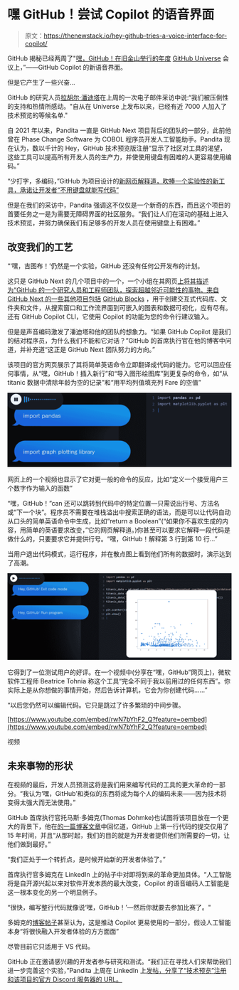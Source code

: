 # 嘿 GitHub！尝试 Copilot 的语音界面

> 原文：<https://thenewstack.io/hey-github-tries-a-voice-interface-for-copilot/>

GitHub 揭秘已经两周了"[嘿，GitHub！在旧金山举行的年度](https://githubnext.com/projects/hey-github) [GitHub Universe](https://githubuniverse.com/) 会议上，”——GitHub Copilot 的新语音界面。

但是它产生了一些兴奋…

GitHub 的研究人员[拉胡尔·潘迪塔](https://githubnext.com/team/rahulpandita/)在上周的一次电子邮件采访中说:“我们被压倒性的支持和热情所感动。"自从在 Universe 上发布以来，已经有近 7000 人加入了技术预览的等候名单."

自 2021 年以来，Pandita 一直是 GitHub Next 项目背后的团队的一部分，此前他曾在 Phase Change Software 为 COBOL 程序员开发人工智能助手。Pandita 现在认为，数以千计的 Hey，GitHub 技术预览版注册“显示了社区对工具的渴望，这些工具可以提高所有开发人员的生产力，并使使用键盘有困难的人更容易使用编码。”

“少打字，多编码，”GitHub 为项目设计的[新网页解释道，吹捧一个实验性的新工具，承诺让开发者“不用键盘就能写代码”](https://githubnext.com/projects/hey-github)

但是在我们的采访中，Pandita 强调这不仅仅是一个新奇的东西，而且这个项目的首要任务之一是为需要无障碍界面的社区服务。“我们让人们在滚动的基础上进入技术预览，并努力确保我们有足够多的开发人员在使用键盘上有困难。”

## 改变我们的工艺

“‘嘿，吉图布！’仍然是一个实验，GitHub 还没有任何公开发布的计划。

这只是 GitHub Next 的几个项目中的一个，一个小组在其网页[上将其描述为“GitHub 的一个研究人员和工程师团队，探索超越邻近可能性的事物。来自 GitHub Next 的一些其他项目包括](https://githubnext.com/) [GitHub Blocks](https://blocks.githubnext.com/) ，用于创建交互式代码库、文件夹和文件，从搜索窗口和工作流界面到可嵌入的图表和数据可视化，应有尽有。还有 GitHub Copilot CLI，它使用 Copilot 的功能为您的命令行建议输入。

但是是声音编码激发了潘迪塔和他的团队的想象力。“如果 GitHub Copilot 是我们的结对程序员，为什么我们不能和它对话？”GitHub 的首席执行官在他的博客中问道，并补充道“这正是 GitHub Next 团队努力的方向。”

该项目的官方网页展示了其将简单英语命令立即翻译成代码的能力。它可以回应任何事情，从“嘿，GitHub！插入新行”和“导入图形绘图库”到更复杂的命令，如“从 titanic 数据中清除年龄为空的记录”和“用平均列值填充列 Fare 的空值”

![Screenshot from Hey GitHub web page demo-ing cod](img/7e577e1a7d21ff38daaf7aa959b2cde7.png)

网页上的一个视频也显示了它对更一般的命令的反应，比如“定义一个接受用户三个数字作为输入的函数”

“嘿，GitHub！”can 还可以跳转到代码中的特定位置—只需说出行号、方法名或“下一个块”。程序员不需要在堆栈溢出中搜索正确的语法，而是可以让代码自动从口头的简单英语命令中生成，比如“return a Boolean”(“如果你不喜欢生成的内容，用简单的英语要求改变，”它的网页解释道。)你甚至可以要求它解释一段代码是做什么的，只要要求它并提供行号。“嘿，GitHub！解释第 3 行到第 10 行…”

当用户退出代码模式，运行程序，并在散点图上看到他们所有的数据时，演示达到了高潮。

![Run program screenshot from Hey GitHub web page demo-ing cod](img/d014e849a7de2532ada67348b5471463.png)

它得到了一位测试用户的好评。在一个视频中(分享在“嘿，GitHub”网页上)，微软软件工程师 Beatrice Tohnia 称这个工具“完全不同于我以前用过的任何东西”。你实际上是从你想做的事情开始，然后告诉计算机，它会为你创建代码……”

“以后您仍然可以编辑代码。它只是跳过了许多繁琐的中间步骤。

[https://www.youtube.com/embed/rwN7bYhF2_Q?feature=oembed](https://www.youtube.com/embed/rwN7bYhF2_Q?feature=oembed)

视频

## 未来事物的形状

在视频的最后，开发人员预测这将是我们用来编写代码的工具的更大革命的一部分。“我认为‘嘿，GitHub’和类似的东西将成为每个人的编码未来——因为技术将变得太强大而无法使用。”

GitHub 首席执行官托马斯·多姆克(Thomas Dohmke)也试图将该项目放在一个更大的背景下，他在[的一篇博客文章](https://github.blog/2022-11-09-everything-new-from-github-universe-2022/)中回忆道，GitHub 上第一行代码的提交仅用了 15 年时间，并且“从那时起，我们的目的就是为开发者提供他们所需要的一切，让他们做到最好。”

“我们正处于一个转折点，是时候开始新的开发者体验了。”

首席执行官多姆克在 LinkedIn 上的帖子中对即将到来的革命更加具体。“人工智能将是自开源兴起以来对软件开发本质的最大改变，Copilot 的语音编码人工智能是这一根本变化的另一个明显例子。

“很快，编写整行代码就像说‘嘿，GitHub！’—然后你就要去参加比赛了。"

多姆克的[博客帖子](https://github.blog/2022-11-09-everything-new-from-github-universe-2022/)甚至认为，这是推动 Copilot 更易使用的一部分，假设人工智能本身“将很快融入开发者体验的方方面面”

尽管目前它只适用于 VS 代码。

GitHub 正在邀请感兴趣的开发者参与研究和测试。“我们正在寻找人们来帮助我们进一步完善这个实验，”Pandita 上周在 LinkedIn 上[发帖，分享了“技术预览”注册和该项目的官方 Discord 服务器的 URL。](https://www.linkedin.com/feed/update/urn:li:activity:6998717721420992513/)

<svg xmlns:xlink="http://www.w3.org/1999/xlink" viewBox="0 0 68 31" version="1.1"><title>Group</title> <desc>Created with Sketch.</desc></svg>